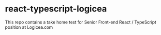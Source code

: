 # react-typescript-logicea
This repo contains  a take home test for Senior Front-end React / TypeScript  position at Logicea.com  
